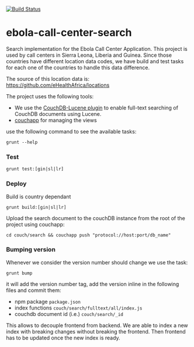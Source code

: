 [![Build Status](https://travis-ci.org/eHealthAfrica/ebola-call-center-search.svg?branch=sprintly%2Fitem%2F724)](https://travis-ci.org/eHealthAfrica/ebola-call-center-search)

ebola-call-center-search
========================

Search implementation for the Ebola Call Center Application.
This project is used by call centers in Sierra Leona, Liberia and Guinea.
Since those countries have different location data codes, we have build and test tasks
for each one of the countries to handle this data difference.

The source of this location data is: https://github.com/eHealthAfrica/locations

The project uses the following tools:

- We use the [CouchDB-Lucene plugin](https://github.com/rnewson/couchdb-lucene) to enable full-text searching of CouchDB documents using Lucene.
- [couchapp]( https://github.com/couchapp/couchapp) for managing the views


use the following command to see the available tasks:

```shell
grunt --help
```

### Test

```shell
grunt test:[gin|sl|lr]
```

### Deploy

Build is country dependant

```shell
grunt build:[gin|sl|lr]
```

Upload the search document to the couchDB instance
from the root of the project using couchapp:

```shell
cd couch/search && couchapp push "protocol://host:port/db_name"
```

### Bumping version

Whenever we consider the version number should change we use the task:

```shell
grunt bump
```

it will add the version number tag, add the version inline in the following files and commit them:
- npm package `package.json`
- index functions `couch/search/fulltext/all/index.js`
- couchdb document id (i.e.) `couch/search/_id`

This allows to decouple frontend from backend. We are able to
index a new index with breaking changes without breaking the frontend.
Then frontend has to be updated once the new index is ready.
